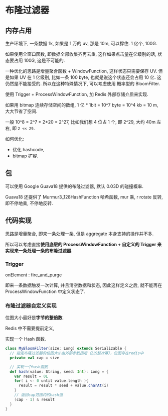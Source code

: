 # 布隆过滤器

## 内存占用

生产环境下, 一条数据 1k, 如果是 1 万的 uv, 那是  10m, 可以撑住. 1 亿个, 100G. 

如果使用全窗口函数, 即数据全部收集齐再去重, 这样如果点击量在亿级别的话, 状态要占用 100G, 这是不可能的. 

一种优化的思路是增量聚合函数 +  WindowFunction, 这样状态只需要保存 UV. 但是如果 UV 在 1 亿级别, 比如一条 100 byte, 也就是说这个状态还会占用 10 亿. 这仍然是不能接受的. 所以在这种特殊情况下, 可以考虑使用 概率型的 BloomFilter. 

使用 Trigger + ProcessWindowFunction, 加 Redis 外部存储介质来实现. 

如果用 bitmap 连续存储空间的数组, 1 亿 * 1bit = 10^7 byte = 10^4 kb = 10 m, 大大节省了空间. 

一般 10^8 = 2^7 * 2*20 = 2^27, 比如我们想 4 位占 1 个, 即 2^29, 大约 40m 左右, 即 `2 << 29`. 

如何优化: 

- 优化 hashcode, 
- bitmap 扩容. 

## 包

可以使用 Google Guava18 提供的布隆过滤器, 默认 0.03D 的碰撞概率. 

Guava18 还提供了 Murmur3_128HashFunction 哈希函数, mur 乘, r rotate 反转, 即不停地乘, 不停地反转. 

## 代码实现

思路是增量聚合, 即来一条处理一条, 但是 aggregate 本身支持的操作并不多. 

所以可以考虑直接**使用底层的 ProcessWindowFunction + 自定义的 Trigger 来实现来一条处理一条的布隆过滤器.** 

### Trigger

onElement : fire_and_purge

即来一条数据触发一次计算, 并且清空数据和状态, 因此这样定义之后, 就不能再在 ProcessWindowFunction 中定义状态了. 

### 布隆过滤器自定义实现

位图大小最好是**字节的整倍数**. 

Redis 中不需要提前定义, 

实现一个 Hash 函数. 

```scala
class MyBloomFilter(size: Long) extends Serializable {
  // 指定布隆过滤器的位图大小由外部参数指定（2的整次幂），位图存在redis中
  private val cap = size

  // 实现一个hash函数
  def hash(value: String, seed: Int): Long = {
    var result = 0L
    for( i <- 0 until value.length ){
      result = result * seed + value.charAt(i)
    }
    // 返回cap范围内的hash值
    (cap - 1) & result
  }
}
```

